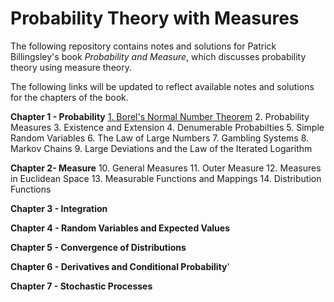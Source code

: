 # Probability Theory with Measures
The following repository contains notes and solutions for Patrick Billingsley's book _Probability and Measure_, which discusses probability theory using measure theory.

The following links will be updated to reflect available notes and solutions for the chapters of the book.


**Chapter 1 - Probability**
[1. Borel's Normal Number Theorem](https://github.com/Top-Maths/prob-and-meas/blob/49376c019624d8dd6c7fe8adbb5ad6ea8f448530/ch1/s1%20solutions)
2. Probability Measures
3. Existence and Extension
4. Denumerable Probabilties
5. Simple Random Variables
6. The Law of Large Numbers
7. Gambling Systems
8. Markov Chains
9. Large Deviations and the Law of the Iterated Logarithm 


**Chapter 2- Measure**
10. General Measures
11. Outer Measure
12. Measures in Euclidean Space
13. Measurable Functions and Mappings
14. Distribution Functions


**Chapter 3 - Integration**


**Chapter 4 - Random Variables and Expected Values**

**Chapter 5 - Convergence of Distributions**

**Chapter 6 - Derivatives and Conditional Probability**'

**Chapter 7 - Stochastic Processes**

